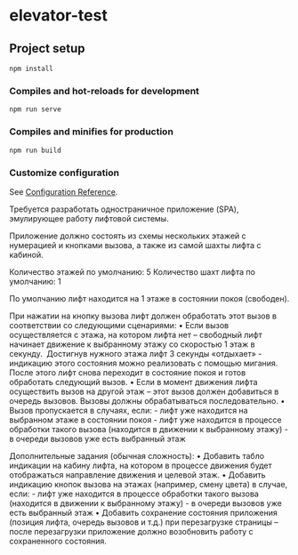 # elevator-test

## Project setup
```
npm install
```

### Compiles and hot-reloads for development
```
npm run serve
```

### Compiles and minifies for production
```
npm run build
```

### Customize configuration
See [Configuration Reference](https://cli.vuejs.org/config/).


Требуется разработать одностраничное приложение (SPA), эмулирующее работу лифтовой системы.

Приложение должно состоять из схемы нескольких этажей с нумерацией и кнопками вызова, а также из самой шахты лифта с кабиной.

Количество этажей по умолчанию: 5
Количество шахт лифта по умолчанию: 1

По умолчанию лифт находится на 1 этаже в состоянии покоя (свободен).

При нажатии на кнопку вызова лифт должен обработать этот вызов в соответствии со следующими сценариями:
	•	Если вызов осуществляется с этажа, на котором лифта нет – свободный лифт начинает движение к выбранному этажу со скоростью 1 этаж в секунду.  Достигнув нужного этажа лифт 3 секунды «отдыхает» - индикацию этого состояния можно реализовать с помощью мигания. После этого лифт снова переходит в состояние покоя и готов обработать следующий вызов.
	•	Если в момент движения лифта осуществить вызов на другой этаж – этот вызов должен добавиться в очередь вызовов. Вызовы должны обрабатываться последовательно.
	•	Вызов пропускается в случаях, если: - лифт уже находится на выбранном этаже в состоянии покоя - лифт уже находится в процессе обработки такого вызова (находится в движении к выбранному этажу) - в очереди вызовов уже есть выбранный этаж

Дополнительные задания (обычная сложность):
	•	Добавить табло индикации на кабину лифта, на котором в процессе движения будет отображаться направление движения и целевой этаж.
	•	Добавить индикацию кнопок вызова на этажах (например, смену цвета) в случае, если: - лифт уже находится в процессе обработки такого вызова (находится в движении к выбранному этажу) - в очереди вызовов уже есть выбранный этаж
	•	Добавить сохранение состояния приложения (позиция лифта, очередь вызовов и т.д.) при перезагрузке страницы – после перезагрузки приложение должно возобновить работу с сохраненного состояния.
